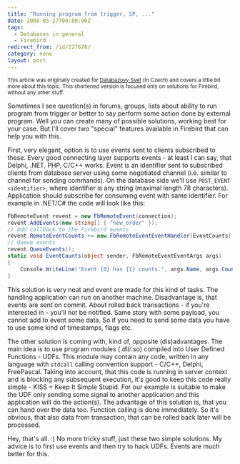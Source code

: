 ```yaml
---
title: "Running program from trigger, SP, ..."
date: 2008-05-27T04:00:00Z
tags:
  - Databases in general
  - Firebird
redirect_from: /id/227678/
category: none
layout: post
---
```

<small>This article was originally created for [Databazovy Svet][1] (in Czech) and covers a little bit more about this topic. This shortened version is focused only on solutions for Firebird, without any other stuff.</small>

Sometimes I see question(s) in forums, groups, lists about ability to run program from trigger or better to say perform some action done by external program. Well you can create many of possible solutions, working best for your case. But I'll cover two "special" features available in Firebird that can help you with this.

First, very elegant, option is to use events sent to clients subscribed to these. Every good connecting layer supports events - at least I can say, that Delphi, .NET, PHP, C/C++ works. Event is an identifier sent to subscribed clients from database server using some negotiated channel (i.e. similar to channel for sending commands). On the database side we'll use `POST_EVENT <identifier>`, where identifier is any string (maximal length 78 characters). Application should subscribe for consuming event with same identifier. For example in .NET/C# the code will look like this:

```csharp
FbRemoteEvent revent = new FbRemoteEvent(connection);
revent.AddEvents(new string[] { "new_order" });
// Add callback to the Firebird events
revent.RemoteEventCounts += new FbRemoteEventEventHandler(EventCounts);
// Queue events
revent.QueueEvents();
static void EventCounts(object sender, FbRemoteEventEventArgs args)
{
    Console.WriteLine("Event {0} has {1} counts.", args.Name, args.Counts);
}
```

This solution is very neat and event are made for this kind of tasks. The handling application can run on another machine. Disadvantage is, that events are sent on commit. About rolled back transactions - if you're interested in - you'll not be notified. Same story with some payload, you cannot add to event some data. So if you need to send some data you have to use some kind of timestamps, flags etc.

The other solution is coming with, kind of, opposite (dis)advantages. The main idea is to use program modules (*.dll/*.so) compiled into User Defined Functions - UDFs. This module may contain any code, written in any language with `stdcall` calling convention support - C/C++, Delphi, FreePascal. Taking into account, that this code is running in server context and is blocking any subsequent execution, it's good to keep this code really simple - KISS = Keep It Simple Stupid. For our example is suitable to make the UDF only sending some signal to another application and this application will do the action(s). The advantage of this solution is, that you can hand over the data too. Function calling is done immediately. So it's obvious, that also data from transaction, that can be rolled back later will be processed.

Hey, that's all. :) No more tricky stuff, just these two simple solutions. My advice is to first use events and then try to hack UDFs. Events are much better for this.

[1]: http://www.dbsvet.cz/